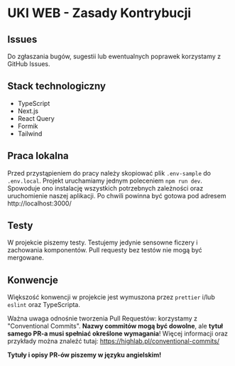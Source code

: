 # UKI WEB - Zasady Kontrybucji

## Issues

Do zgłaszania bugów, sugestii lub ewentualnych poprawek korzystamy z GitHub Issues.

## Stack technologiczny

-   TypeScript
-   Next.js
-   React Query
-   Formik
-   Tailwind

## Praca lokalna

Przed przystąpieniem do pracy należy skopiować plik `.env-sample` do `.env.local`.
Projekt uruchamiamy jednym poleceniem `npm run dev`. Spowoduje ono instalację wszystkich potrzebnych zależności oraz uruchomienie naszej aplikacji.
Po chwili powinna być gotowa pod adresem http://localhost:3000/

## Testy

W projekcie piszemy testy. Testujemy jedynie sensowne ficzery i zachowania komponentów. Pull requesty bez testów nie mogą być mergowane.

## Konwencje

Większość konwencji w projekcie jest wymuszona przez `prettier` i/lub `eslint` oraz TypeScripta.

Ważna uwaga odnośnie tworzenia Pull Requestów: korzystamy z "Conventional Commits". **Nazwy commitów mogą być dowolne**, ale **tytuł samego PR-a musi spełniać określone wymagania**! Więcej informacji oraz przykłady można znaleźć tutaj: https://highlab.pl/conventional-commits/

**Tytuły i opisy PR-ów piszemy w języku angielskim!**
